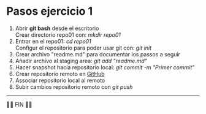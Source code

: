 # Pasos ejercicio 1
1. Abrir **git bash** desde el escritorio  
Crear directorio repo01 con: *mkdir repo01*  
2. Entrar en el repo01: *cd repo01*  
Configur el repositorio para poder usar git con: *git init*  
3. Crear archivo "readme.md" para documentar los passos a seguir  
4. Añadir archivo al staging area: *git add "readme.md"*   
5. Hacer snapshot hacía repositorio local: *git commit -m "Primer commit"*   
6. Crear repositorio remoto en [GitHub](https://github.com/NoeliaLlobera/repo)
7. Associar repositorio local al remoto    
8. Subir cambios repositorio remoto con *git push*  
*** 
🥇🥇 FIN 🥇🥇